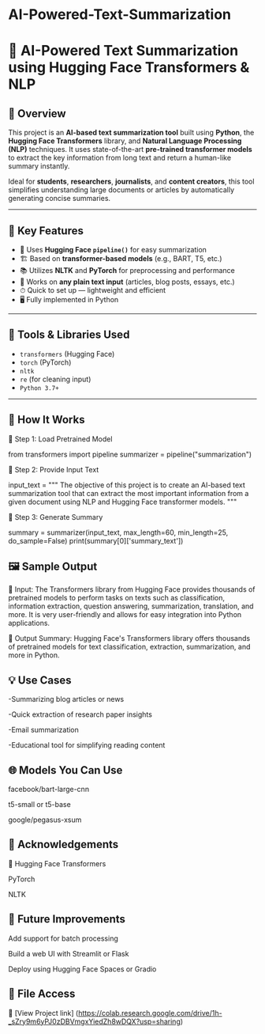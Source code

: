 # AI-Powered-Text-Summarization
# 📝 AI-Powered Text Summarization using Hugging Face Transformers & NLP

## 🚀 Overview
This project is an **AI-based text summarization tool** built using **Python**, the **Hugging Face Transformers** library, and **Natural Language Processing (NLP)** techniques. It uses state-of-the-art **pre-trained transformer models** to extract the key information from long text and return a human-like summary instantly.

Ideal for **students**, **researchers**, **journalists**, and **content creators**, this tool simplifies understanding large documents or articles by automatically generating concise summaries.

---

## 🧠 Key Features
- 🤖 Uses **Hugging Face `pipeline()`** for easy summarization
- 🏗 Based on **transformer-based models** (e.g., BART, T5, etc.)
- 📚 Utilizes **NLTK** and **PyTorch** for preprocessing and performance
- 🧪 Works on **any plain text input** (articles, blog posts, essays, etc.)
- ⏱ Quick to set up — lightweight and efficient
- 🖥 Fully implemented in Python

---

## 🔧 Tools & Libraries Used
- `transformers` (Hugging Face)
- `torch` (PyTorch)
- `nltk`
- `re` (for cleaning input)
- `Python 3.7+`

---

## 🧪 How It Works 
🔹 Step 1: Load Pretrained Model 

from transformers import pipeline summarizer = pipeline("summarization") 

🔹 Step 2: Provide Input Text 


input_text = """ The objective of this project is to create an AI-based text summarization tool that can extract the most important information from a given document using NLP and Hugging Face transformer models. """


🔹 Step 3: Generate Summary 

summary = summarizer(input_text, max_length=60, min_length=25, do_sample=False) print(summary[0]['summary_text'])
## 🖼 Sample Output 
🔸 Input: 
The Transformers library from Hugging Face provides thousands of pretrained models to perform tasks on texts such as classification, information extraction, question answering, summarization, translation, and more. It is very user-friendly and allows for easy integration into Python applications. 

🔸 Output Summary: 
Hugging Face's Transformers library offers thousands of pretrained models for text classification, extraction, summarization, and more in Python.

## 💡 Use Cases 

-Summarizing blog articles or news

-Quick extraction of research paper insights

-Email summarization

-Educational tool for simplifying reading content

## 🌐 Models You Can Use 

facebook/bart-large-cnn

t5-small or t5-base

google/pegasus-xsum

## 🙌 Acknowledgements 

🤗 Hugging Face Transformers

PyTorch

NLTK

## 📌 Future Improvements 

Add support for batch processing

Build a web UI with Streamlit or Flask

Deploy using Hugging Face Spaces or Gradio


## 📂 File Access
🔗 [View Project link]
(https://colab.research.google.com/drive/1h-_sZry9m6yPJ0zDBVmgxYiedZh8wDQX?usp=sharing)

